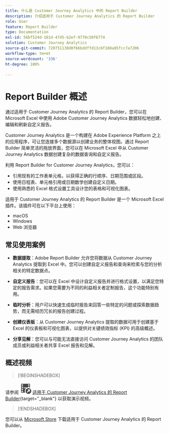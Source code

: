 ```yaml
---
title: 什么是 Customer Journey Analytics 中的 Report Builder
description: 介绍适用于 Customer Journey Analytics 的 Report Builder
role: User
feature: Report Builder
type: Documentation
exl-id: 56bf524d-101d-4745-b2ef-9770c50f6774
solution: Customer Journey Analytics
source-git-commit: 720751130d0f66bddffd13c6f160a85fcc7a7206
workflow-type: tm+mt
source-wordcount: '336'
ht-degree: 100%

---
```


# Report Builder 概述

通过适用于 Customer Journey Analytics 的 Report Builder，您可以在 Microsoft Excel 中使用 Adobe Customer Journey Analytics 数据轻松地创建、编辑和刷新自定义报告。

Customer Journey Analytics 是一个构建在 Adobe Experience Platform 之上的应用程序，可让您连接多个数据源以创建业务的整体视图。通过 Report Builder 简单灵活的拖放界面，您可以在 Microsoft Excel 中从 Customer Journey Analytics 数据创建复杂的数据查询和自定义报告。

利用 Report Builder for Customer Journey Analytics，您可以：

- 引用现有的工作表单元格，以获得正确的行顺序、日期范围或区段。
- 使用日程表、单元格引用或日期数学创建自定义日期。
- 使用熟悉的 Excel 格式设置工具设计您的表格和可视化图表。

适用于 Customer Journey Analytics 的 Report Builder 是一个 Microsoft Excel 插件。该插件可在以下平台上使用：

- macOS
- Windows
- Web 浏览器

## 常见使用案例

- **数据提取**：Adobe Report Builder 允许您将数据从 Customer Journey Analytics 提取到 Excel 中。您可以创建自定义报告和查询来检索与您的分析相关的特定数据点。

- **自定义报告**：您可以在 Excel 中设计自定义报告并进行格式设置，以满足您特定的报告需求。如果您需要为不同的利益相关者定制报告，这个功能特别有用。

- **临时分析**：用户可以快速生成临时报告来回答一些特定的问题或探索数据趋势，而无需经历冗长的报告创建过程。

- **创建仪表板**：从 Customer Journey Analytics 提取的数据可用于创建基于 Excel 的仪表板和可视化图表，以提供对关键绩效指标 (KPI) 的高级概述。

- **分享见解**：您可以与可能无法直接访问 Customer Journey Analytics 的团队成员或利益相关者共享 Excel 报告和见解。


## 概述视频

>[!BEGINSHADEBOX]

请参阅 ![VideoCheckedOut](/help/assets/icons/VideoCheckedOut.svg) [适用于 Customer Journey Analytics 的 Report Builder](https://video.tv.adobe.com/v/3452590?captions=chi_hans&quality=12&learn=on){target="_blank"} 以获取演示视频。

>[!ENDSHADEBOX]

您可以从 [Microsoft Store](https://appsource.microsoft.com/en-us/product/Office365/WA200003101) 下载适用于 Customer Journey Analytics 的 Report Builder。
